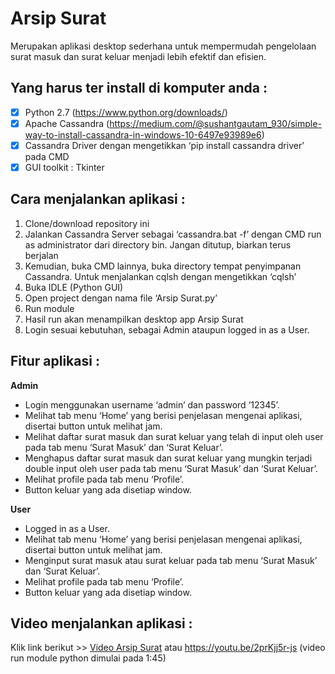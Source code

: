 # Arsip Surat
Merupakan aplikasi desktop sederhana untuk mempermudah pengelolaan surat masuk dan surat keluar menjadi lebih efektif dan efisien.

## Yang harus ter install di komputer anda :
-	[x] Python 2.7 (https://www.python.org/downloads/)
-	[x] Apache Cassandra (https://medium.com/@sushantgautam_930/simple-way-to-install-cassandra-in-windows-10-6497e93989e6)
-	[x] Cassandra Driver dengan mengetikkan ‘pip install cassandra driver’ pada CMD
-	[x] GUI toolkit : Tkinter

## Cara menjalankan aplikasi :
1. Clone/download repository ini
2. Jalankan Cassandra Server sebagai ‘cassandra.bat -f’ dengan CMD run as administrator dari directory bin. Jangan ditutup, biarkan terus berjalan
3. Kemudian, buka CMD lainnya, buka directory tempat penyimpanan Cassandra. Untuk menjalankan cqlsh dengan mengetikkan ‘cqlsh’
4. Buka IDLE (Python GUI)
5. Open project dengan nama file ‘Arsip Surat.py’
6. Run module
7. Hasil run akan menampilkan desktop app Arsip Surat
8. Login sesuai kebutuhan, sebagai Admin ataupun logged in as a User.

## Fitur aplikasi :
**Admin**
-	Login menggunakan username ‘admin’ dan password ‘12345’.
-	Melihat tab menu ‘Home’ yang berisi penjelasan mengenai aplikasi, disertai button untuk melihat jam.
-	Melihat daftar surat masuk dan surat keluar yang telah di input oleh user pada tab menu ‘Surat Masuk’ dan ‘Surat Keluar’.
-	Menghapus daftar surat masuk dan surat keluar yang mungkin terjadi double input oleh user pada tab menu ‘Surat Masuk’ dan ‘Surat Keluar’.
-	Melihat profile pada tab menu ‘Profile’.
-	Button keluar yang ada disetiap window.

**User**
-	Logged in as a User.
-	Melihat tab menu ‘Home’ yang berisi penjelasan mengenai aplikasi, disertai button untuk melihat jam.
-	Menginput surat masuk atau surat keluar pada tab menu ‘Surat Masuk’ dan ‘Surat Keluar’.
-	Melihat profile pada tab menu ‘Profile’.
-	Button keluar yang ada disetiap window.

## Video menjalankan aplikasi :
Klik link berikut >> [Video Arsip Surat](https://youtu.be/2prKjj5r-js)
atau https://youtu.be/2prKjj5r-js (video run module python dimulai pada 1:45)
